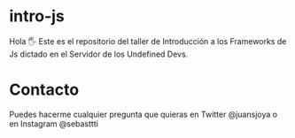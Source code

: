 # intro-js
Hola 🖐 Este es el repositorio del taller de Introducción a los Frameworks de Js dictado en el Servidor de los Undefined Devs.

# Contacto
Puedes hacerme cualquier pregunta que quieras en Twitter @juansjoya o en Instagram @sebasttti
